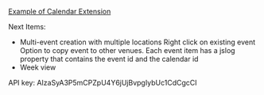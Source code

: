 [Example of Calendar Extension](https://github.com/padster/CalendarThemeExtension)

Next Items:
- Multi-event creation with multiple locations
    Right click on existing event
      Option to copy event to other venues. Each event item has a jslog property that contains the event id and the calendar id
- Week view


API key: AIzaSyA3P5mCPZpU4Y6jUjBvpgIybUc1CdCgcCI